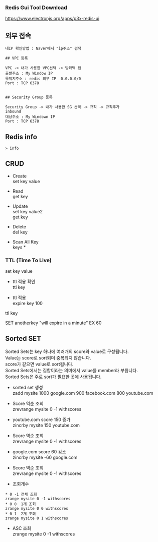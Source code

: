 

### Redis Gui Tool Download

https://www.electronjs.org/apps/p3x-redis-ui


## 외부 접속
```
내IP 확인방법 : Naver에서 "ip주소" 검색 

## VPC 등록

VPC -> 내가 사용한 VPC선택 -> 방화벽 탭
출발주소 : My Window IP
목적지주소 : redis 외부 IP  0.0.0.0/0
Port : TCP 6378


## Security Group 등록

Security Group -> 내가 사용한 SG 선택 -> 규칙 -> 규칙추가
inbound
대상주소 : My Windown IP
Port : TCP 6378 
```

## Redis info

```
> info
```


## CRUD

* Create   
set key value

* Read   
get key

* Update   
set key value2   
get key   

* Delete   
del key   

* Scan All Key   
keys *


### TTL (Time To Live)

set key value

* ttl 적용 확인   
ttl key

* ttl 적용   
expire key 100

ttl key

SET anotherkey "will expire in a minute" EX 60   


## Sorted SET
Sorted Sets는 key 하나에 여러개의 score와 value로 구성됩니다.   
Value는 score로 sort되며 중복되지 않습니다.   
score가 같으면 value로 sort됩니다.   
Sorted Sets에서는 집합이라는 의미에서 value를 member라 부릅니다.   
Sorted Sets은 주로 sort가 필요한 곳에 사용됩니다.   

* sorted set 생성   
zadd mysite  1000 google.com 900 facebook.com 800 youtube.com   

* Score 역순 조회    
zrevrange mysite 0 -1 withscores   

* youtube.com score 150 증가   
zincrby mysite 150 youtube.com       

* Score 역순 조회    
zrevrange mysite 0 -1 withscores   

* google.com score 60 감소   
zincrby mysite -60 google.com   

* Score 역순 조회    
zrevrange mysite 0 -1 withscores   

* 조회개수
```
* 0 -1 전체 조회
zrange mysite 0 -1 withscores
* 0 0  1개 조회
zrange mysite 0 0 withscores   
* 0 1  2개 조회
zrange mysite 0 1 withscores
```
* ASC 조회   
zrange mysite 0 -1 withscores
